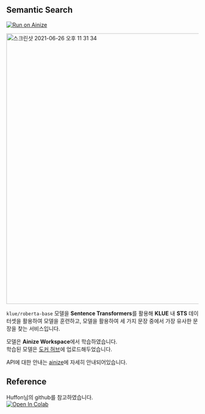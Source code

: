 ## Semantic Search
[![Run on Ainize](https://ainize.ai/images/run_on_ainize_button.svg)](https://master-semantic-search-dleunji.endpoint.ainize.ai/)<br>

<img width="709" alt="스크린샷 2021-06-26 오후 11 31 34" src="https://user-images.githubusercontent.com/46207836/123516363-aa185980-d6d6-11eb-8200-ddc2069f26d9.png">

`klue/roberta-base` 모델을 **Sentence Transformers**를 활용해 **KLUE** 내 **STS** 데이터셋을 활용하여 모델을 훈련하고, 모델을 활용하여 세 가지 문장 중에서 가장 유사한 문장을 찾는 서비스입니다.

모델은 **Ainize Workspace**에서 학습하였습니다.<br>
학습된 모델은 [도커 허브](https://hub.docker.com/repository/docker/dleunji/klue-sts-model)에 업로드해두었습니다.

API에 대한 안내는 [ainize](https://ainize.ai/dleunji/SemanticSearch?branch=master)에 자세히 안내되어있습니다.

## Reference
Huffon님의 github를 참고하였습니다.<br>
[![Open In Colab](https://colab.research.google.com/assets/colab-badge.svg)](https://colab.research.google.com/github/Huffon/klue-transformers-tutorial/blob/master/sentence_transformers.ipynb)
